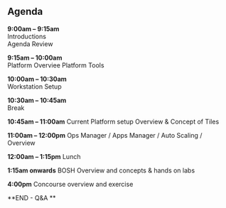 ## Agenda


**9:00am – 9:15am**  
Introductions  
Agenda Review   

**9:15am – 10:00am**  
Platform Overviee
Platform Tools  

**10:00am – 10:30am**  
Workstation Setup

**10:30am – 10:45am**  
Break

**10:45am – 11:00am**
Current Platform setup Overview & Concept of Tiles

**11:00am – 12:00pm**
Ops Manager / Apps Manager / Auto Scaling / Overview 

**12:00am – 1:15pm**
Lunch

**1:15am  onwards**
BOSH Overview and concepts & hands on labs

**4:00pm**
Concourse overview and exercise

**END - Q&A **